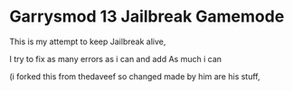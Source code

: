Garrysmod 13 Jailbreak Gamemode
================================
This is my attempt to keep Jailbreak alive,

I try to fix as many errors as i can and add As much i can 


(i forked this from thedaveef so changed made by him are his stuff, 
